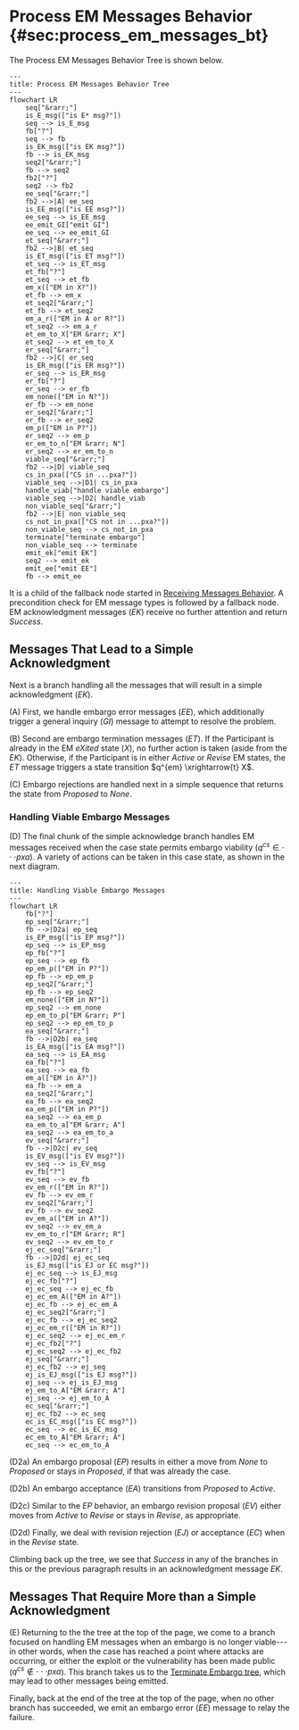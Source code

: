 # Process EM Messages Behavior {#sec:process_em_messages_bt}

The Process EM Messages Behavior Tree is shown below.

```mermaid
---
title: Process EM Messages Behavior Tree
---
flowchart LR
    seq["&rarr;"]
    is_E_msg(["is E* msg?"])
    seq --> is_E_msg
    fb["?"]
    seq --> fb
    is_EK_msg(["is EK msg?"])
    fb --> is_EK_msg
    seq2["&rarr;"]
    fb --> seq2
    fb2["?"]
    seq2 --> fb2
    ee_seq["&rarr;"]
    fb2 -->|A| ee_seq
    is_EE_msg(["is EE msg?"])
    ee_seq --> is_EE_msg
    ee_emit_GI["emit GI"]
    ee_seq --> ee_emit_GI
    et_seq["&rarr;"]
    fb2 -->|B| et_seq
    is_ET_msg(["is ET msg?"])
    et_seq --> is_ET_msg
    et_fb["?"]
    et_seq --> et_fb
    em_x(["EM in X?"])
    et_fb --> em_x
    et_seq2["&rarr;"]
    et_fb --> et_seq2
    em_a_r(["EM in A or R?"])
    et_seq2 --> em_a_r
    et_em_to_X["EM &rarr; X"]
    et_seq2 --> et_em_to_X
    er_seq["&rarr;"]
    fb2 -->|C| er_seq
    is_ER_msg(["is ER msg?"])
    er_seq --> is_ER_msg
    er_fb["?"]
    er_seq --> er_fb
    em_none(["EM in N?"])
    er_fb --> em_none
    er_seq2["&rarr;"]
    er_fb --> er_seq2
    em_p(["EM in P?"])
    er_seq2 --> em_p
    er_em_to_n["EM &rarr; N"]
    er_seq2 --> er_em_to_n
    viable_seq["&rarr;"]
    fb2 -->|D| viable_seq
    cs_in_pxa(["CS in ...pxa?"])
    viable_seq -->|D1| cs_in_pxa
    handle_viab["handle viable embargo"]
    viable_seq -->|D2| handle_viab
    non_viable_seq["&rarr;"]
    fb2 -->|E| non_viable_seq
    cs_not_in_pxa(["CS not in ...pxa?"])
    non_viable_seq --> cs_not_in_pxa
    terminate["terminate embargo"]
    non_viable_seq --> terminate
    emit_ek["emit EK"]
    seq2 --> emit_ek
    emit_ee["emit EE"]
    fb --> emit_ee
```

It is a child of the fallback node started in [Receiving Messages Behavior](msg_intro_bt.md).
A precondition check for EM message types is followed by a fallback node.
EM acknowledgment messages (_EK_) receive no further attention and return _Success_.

## Messages That Lead to a Simple Acknowledgment

Next is a branch handling all the messages that will result in a simple acknowledgment (_EK_).

(A) First, we handle embargo error messages (_EE_), which additionally trigger a general inquiry (_GI_) message to attempt
to resolve the problem.

(B) Second are embargo termination messages (_ET_).
If the Participant is already in the EM _eXited_ state (_X_), no further action is taken (aside from the _EK_).
Otherwise, if the Participant is in either _Active_ or _Revise_ EM states, the _ET_ message triggers a state
transition $q^{em} \xrightarrow{t} X$.

(C) Embargo rejections are handled next in a simple sequence that returns the state from _Proposed_ to _None_.

### Handling Viable Embargo Messages

(D) The final chunk of the simple acknowledge branch handles EM messages received when the case state permits embargo viability
($q^{cs} \in \cdot\cdot\cdot pxa$).
A variety of actions can be taken in this case state, as shown in the next diagram.

```mermaid
---
title: Handling Viable Embargo Messages
---
flowchart LR
    fb["?"]
    ep_seq["&rarr;"]
    fb -->|D2a| ep_seq
    is_EP_msg(["is EP msg?"])
    ep_seq --> is_EP_msg
    ep_fb["?"]
    ep_seq --> ep_fb
    ep_em_p(["EM in P?"])
    ep_fb --> ep_em_p
    ep_seq2["&rarr;"]
    ep_fb --> ep_seq2
    em_none(["EM in N?"])
    ep_seq2 --> em_none
    ep_em_to_p["EM &rarr; P"]
    ep_seq2 --> ep_em_to_p
    ea_seq["&rarr;"]
    fb -->|D2b| ea_seq
    is_EA_msg(["is EA msg?"])
    ea_seq --> is_EA_msg
    ea_fb["?"]
    ea_seq --> ea_fb
    em_a(["EM in A?"])
    ea_fb --> em_a
    ea_seq2["&rarr;"]
    ea_fb --> ea_seq2
    ea_em_p(["EM in P?"])
    ea_seq2 --> ea_em_p
    ea_em_to_a["EM &rarr; A"]
    ea_seq2 --> ea_em_to_a
    ev_seq["&rarr;"]
    fb -->|D2c| ev_seq
    is_EV_msg(["is EV msg?"])
    ev_seq --> is_EV_msg
    ev_fb["?"]
    ev_seq --> ev_fb
    ev_em_r(["EM in R?"])
    ev_fb --> ev_em_r
    ev_seq2["&rarr;"]
    ev_fb --> ev_seq2
    ev_em_a(["EM in A?"])
    ev_seq2 --> ev_em_a
    ev_em_to_r["EM &rarr; R"]
    ev_seq2 --> ev_em_to_r
    ej_ec_seq["&rarr;"]
    fb -->|D2d| ej_ec_seq
    is_EJ_msg(["is EJ or EC msg?"])
    ej_ec_seq --> is_EJ_msg
    ej_ec_fb["?"]
    ej_ec_seq --> ej_ec_fb
    ej_ec_em_A(["EM in A?"])
    ej_ec_fb --> ej_ec_em_A
    ej_ec_seq2["&rarr;"]
    ej_ec_fb --> ej_ec_seq2
    ej_ec_em_r(["EM in R?"])
    ej_ec_seq2 --> ej_ec_em_r
    ej_ec_fb2["?"]
    ej_ec_seq2 --> ej_ec_fb2
    ej_seq["&rarr;"]
    ej_ec_fb2 --> ej_seq
    ej_is_EJ_msg(["is EJ msg?"])
    ej_seq --> ej_is_EJ_msg
    ej_em_to_A["EM &rarr; A"]
    ej_seq --> ej_em_to_A
    ec_seq["&rarr;"]
    ej_ec_fb2 --> ec_seq
    ec_is_EC_msg(["is EC msg?"])
    ec_seq --> ec_is_EC_msg
    ec_em_to_A["EM &rarr; A"]
    ec_seq --> ec_em_to_A
```

(D2a) An embargo proposal (_EP_)
results in either a move from _None_ to _Proposed_ or stays in
*Proposed*, if that was already the case.

(D2b) An embargo acceptance (_EA_)
transitions from _Proposed_ to _Active_.

(D2c) Similar to the _EP_ behavior,
an embargo revision proposal (_EV_) either moves from _Active_ to
*Revise* or stays in _Revise_, as appropriate.

(D2d) Finally, we deal with
revision rejection (_EJ_) or acceptance (_EC_) when in the *Revise*
state.

Climbing back up the tree, we see that _Success_ in any of the
branches in this or the previous paragraph results in an acknowledgment
message _EK_.

## Messages That Require More than a Simple Acknowledgment

(E) Returning to the the tree at the top of the page, we come to a branch focused on
handling EM messages when an embargo is no longer viable---in other words, when the case has
reached a point where attacks are occurring, or either the exploit or the vulnerability has been made public
($q^{cs} \not \in \cdot\cdot\cdot pxa$).
This branch takes us to the [Terminate Embargo tree](em_terminate_bt.md), which may lead to
other messages being emitted.

Finally, back at the end of the tree at the top of the page, when no other branch has succeeded,
we emit an embargo error (_EE_) message to relay the failure.
